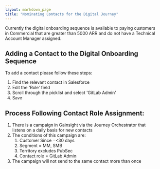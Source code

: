 ```yaml
---
layout: markdown_page
title: "Nominating Contacts for the Digital Journey"
---
```


Currently the digital onboarding sequence is available to paying customers in Commercial that are greater than 5000 ARR and do not have a Technical Account Manager assigned.


## Adding a Contact to the Digital Onboarding Sequence
To add a contact please follow these steps:
1. Find the relevant contact in Salesforce
1. Edit the 'Role' field 
1. Scroll through the picklist and select 'GitLab Admin' 
1. Save 

## Process Following Contact Role Assignment:
1. There is a campaign in Gainsight via the Journey Orchestrator that listens on a daily basis for new contacts
1. The conditions of this campaign are:
    1. Customer Since =<30 days
    1. Segment = MM, SMB
    1. Territory excludes PubSec
    1. Contact role = GitLab Admin 
1. The campaign will not send to the same contact more than once
